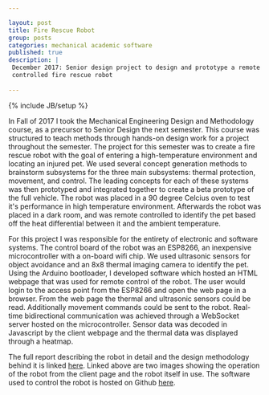 ```yaml
---

layout: post
title: Fire Rescue Robot 
group: posts
categories: mechanical academic software
published: true
description: |
 December 2017: Senior design project to design and prototype a remote
 controlled fire rescue robot
 
---
```

{% include JB/setup %}

<!--
<br>
<img class="img-responsive center-block" style="max-width: 75%" src="/assets/img/back right view.png">
<br>

<br>
<img class="img-responsive center-block" style="max-width: 75%" src="/assets/img/FEA Chassis.png">
<br>
-->

In Fall of 2017 I took the Mechanical Engineering Design and Methodology course,
as a precursor to Senior Design the next semester. This course was structured to
teach methods through hands-on design work for a project throughout the
semester. The project for this semester was to create a fire rescue robot with
the goal of entering a high-temperature environment and locating an injured
pet. We used several concept generation methods to brainstorm subsystems for the
three main subsystems: thermal protection, movement, and control. The leading
concepts for each of these systems was then prototyped and integrated together
to create a beta prototype of the full vehicle. The robot was placed in a 90
degree Celcius oven to test it's performance in high temperature environment.
Afterwards the robot was placed in a dark room, and was remote controlled to
identify the pet based off the heat differential between it and the ambient
temperature.

For this project I was responsible for the entirety of electronic and software
systems. The control board of the robot was an ESP8266, an inexpensive
microcontroller with a on-board wifi chip. We used ultrasonic sensors for object
avoidance and an 8x8 thermal imaging camera to identify the pet. Using the
Arduino bootloader, I developed software which hosted an HTML webpage that was
used for remote control of the robot. The user would login to the access point
from the ESP8266 and open the web page in a browser. From the web page the
thermal and ultrasonic sensors could be read. Additionally movement commands
could be sent to the robot. Real-time bidirectional communication was achieved
through a WebSocket server hosted on the microcontroller. Sensor data was
decoded in Javascript by the client webpage and the thermal data was displayed
through a heatmap. 

The full report describing the robot in detail and the design methodology behind
it is linked [here](/assets/img/ME_366J_Final-Report.pdf).
Linked above are two images showing the operation of the
robot from the client page and the robot itself in use. The software used to
control the robot is hosted on Github
[here](https://github.com/josephvoss/ME-366J_Fire-Rescue/).

<!--
<br>
<img class="img-responsive center-block" src="/assets/img/Full_car.jpg">
<br>
-->
